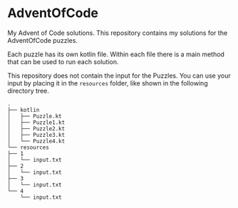 # AdventOfCode

My Advent of Code solutions. 
This repository contains my solutions for the AdventOfCode puzzles.

Each puzzle has its own kotlin file. Within each file there is a main method that can be used to run each solution.

This repository does not contain the input for the Puzzles. 
You can use your input by placing it in the `resources` folder, like shown in the following directory tree.


```
.
├── kotlin
│   ├── Puzzle.kt
│   ├── Puzzle1.kt
│   ├── Puzzle2.kt
│   ├── Puzzle3.kt
│   └── Puzzle4.kt
└── resources
├── 1
│   └── input.txt
├── 2
│   └── input.txt
├── 3
│   └── input.txt
└── 4
    └── input.txt
```